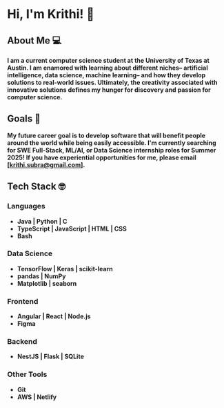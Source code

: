 # Hi, I'm Krithi! 👋

## About Me 💻
**I am a current computer science student at the University of Texas at Austin. I am enamored with learning about different niches– artificial intelligence, data science, machine learning– and how they develop solutions to real-world issues. Ultimately, the creativity associated with innovative solutions defines my hunger for discovery and passion for computer science.**

## Goals 📌
**My future career goal is to develop software that will benefit people around the world while being easily accessible. I'm currently searching for SWE Full-Stack, ML/AI, or Data Science internship roles for Summer 2025! If you have experiential opportunities for me, please email [[krithi.subra@gmail.com](mailto:krithi.subra@gmail.com)].**

## Tech Stack 🤓
### Languages
- **Java | Python | C**
- **TypeScript | JavaScript | HTML | CSS**
- **Bash**
### Data Science
- **TensorFlow | Keras | scikit-learn**
- **pandas | NumPy**
- **Matplotlib | seaborn**
### Frontend
- **Angular | React | Node.js**
- **Figma**
### Backend
- **NestJS | Flask | SQLite**
### Other Tools
- **Git**
- **AWS | Netlify**
<!--
**krisub/krisub** is a ✨ _special_ ✨ repository because its `README.md` (this file) appears on your GitHub profile.

Here are some ideas to get you started:

- 🔭 I’m currently working on ...
- 🌱 I’m currently learning ...
- 👯 I’m looking to collaborate on ...
- 🤔 I’m looking for help with ...
- 💬 Ask me about ...t
- 📫 How to reach me: ...
- 😄 Pronouns: ...
- ⚡ Fun fact: ...
-->
